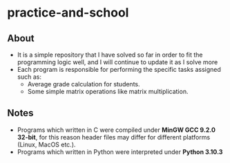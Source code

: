 # practice-and-school
## About
- It is a simple repository that I have solved so far in order to fit the programming logic well, and I will continue to update it as I solve more
- Each program is responsible for performing the specific tasks assigned such as:
  - Average grade calculation for students.
  - Some simple matrix operations like matrix multiplication.

## Notes
- Programs which written in C were compiled under **MinGW GCC 9.2.0 32-bit**, for this reason header files may differ for different platforms (Linux, MacOS etc.).
- Programs which written in Python were interpreted under **Python 3.10.3**
